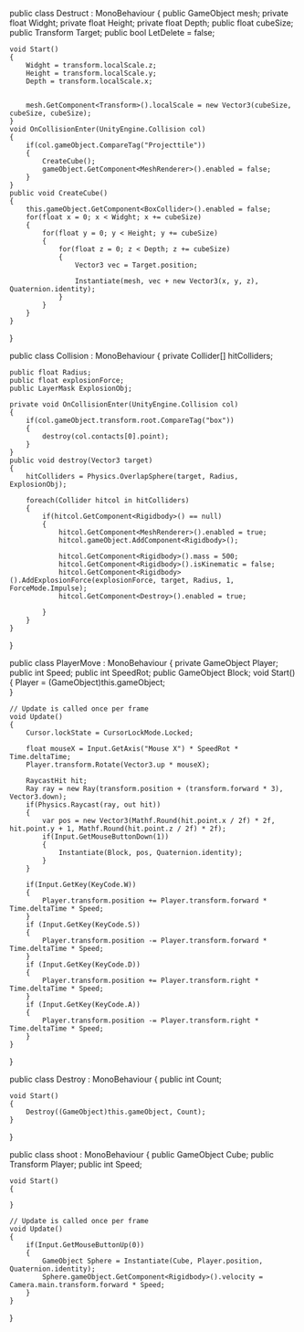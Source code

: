 public class Destruct : MonoBehaviour
{
    public GameObject mesh;
    private float Widght;
    private float Height;
    private float Depth;
    public float cubeSize;
    public Transform Target;
    public bool LetDelete = false;

    void Start()
    {
        Widght = transform.localScale.z;
        Height = transform.localScale.y;
        Depth = transform.localScale.x;

        
        mesh.GetComponent<Transform>().localScale = new Vector3(cubeSize, cubeSize, cubeSize);
    }
    void OnCollisionEnter(UnityEngine.Collision col)
    {
        if(col.gameObject.CompareTag("Projecttile"))
        {
            CreateCube();
            gameObject.GetComponent<MeshRenderer>().enabled = false;
        }
    }
    public void CreateCube()
    {
        this.gameObject.GetComponent<BoxCollider>().enabled = false;
        for(float x = 0; x < Widght; x += cubeSize)
        {
            for(float y = 0; y < Height; y += cubeSize)
            {
                for(float z = 0; z < Depth; z += cubeSize)
                {
                    Vector3 vec = Target.position;

                    Instantiate(mesh, vec + new Vector3(x, y, z), Quaternion.identity);
                }
            }
        }
    }
}



public class Collision : MonoBehaviour
{
    private Collider[] hitColliders;

    public float Radius;
    public float explosionForce;
    public LayerMask ExplosionObj;

    private void OnCollisionEnter(UnityEngine.Collision col)
    {
        if(col.gameObject.transform.root.CompareTag("box"))
        {
            destroy(col.contacts[0].point);
        }
    }
    public void destroy(Vector3 target)
    {
        hitColliders = Physics.OverlapSphere(target, Radius, ExplosionObj);

        foreach(Collider hitcol in hitColliders)
        {
            if(hitcol.GetComponent<Rigidbody>() == null)
            {
                hitcol.GetComponent<MeshRenderer>().enabled = true;
                hitcol.gameObject.AddComponent<Rigidbody>();

                hitcol.GetComponent<Rigidbody>().mass = 500;
                hitcol.GetComponent<Rigidbody>().isKinematic = false;
                hitcol.GetComponent<Rigidbody>().AddExplosionForce(explosionForce, target, Radius, 1, ForceMode.Impulse);
                hitcol.GetComponent<Destroy>().enabled = true;
                
            }
        }
    }
    
}




public class PlayerMove : MonoBehaviour
{
    private GameObject Player;
    public int Speed;
    public int SpeedRot;
    public GameObject Block;
    void Start()
    {
        Player = (GameObject)this.gameObject;   
    }

    // Update is called once per frame
    void Update()
    {
        Cursor.lockState = CursorLockMode.Locked;

        float mouseX = Input.GetAxis("Mouse X") * SpeedRot * Time.deltaTime;
        Player.transform.Rotate(Vector3.up * mouseX);

        RaycastHit hit;
        Ray ray = new Ray(transform.position + (transform.forward * 3), Vector3.down);
        if(Physics.Raycast(ray, out hit))
        {
            var pos = new Vector3(Mathf.Round(hit.point.x / 2f) * 2f, hit.point.y + 1, Mathf.Round(hit.point.z / 2f) * 2f);
            if(Input.GetMouseButtonDown(1))
            {
                Instantiate(Block, pos, Quaternion.identity);
            }
        }

        if(Input.GetKey(KeyCode.W))
        {
            Player.transform.position += Player.transform.forward * Time.deltaTime * Speed;
        }
        if (Input.GetKey(KeyCode.S))
        {
            Player.transform.position -= Player.transform.forward * Time.deltaTime * Speed;
        }
        if (Input.GetKey(KeyCode.D))
        {
            Player.transform.position += Player.transform.right * Time.deltaTime * Speed;
        }
        if (Input.GetKey(KeyCode.A))
        {
            Player.transform.position -= Player.transform.right * Time.deltaTime * Speed;
        }
    }
}





public class Destroy : MonoBehaviour
{
    public int Count;

    void Start()
    {
        Destroy((GameObject)this.gameObject, Count);
    }
}




public class shoot : MonoBehaviour
{
    public GameObject Cube;
    public Transform Player;
    public int Speed;

    void Start()
    {
        
    }

    // Update is called once per frame
    void Update()
    {
        if(Input.GetMouseButtonUp(0))
        {
            GameObject Sphere = Instantiate(Cube, Player.position, Quaternion.identity);
            Sphere.gameObject.GetComponent<Rigidbody>().velocity = Camera.main.transform.forward * Speed;
        }
    }
}
